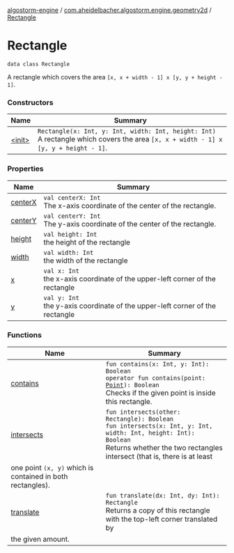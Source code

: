 [algostorm-engine](../../index.md) / [com.aheidelbacher.algostorm.engine.geometry2d](../index.md) / [Rectangle](.)

# Rectangle

`data class Rectangle`

A rectangle which covers the area `[x, x + width - 1] x [y, y + height - 1]`.

### Constructors

| Name | Summary |
|---|---|
| [&lt;init&gt;](-init-.md) | `Rectangle(x: Int, y: Int, width: Int, height: Int)`<br>A rectangle which covers the area `[x, x + width - 1] x [y, y + height - 1]`. |

### Properties

| Name | Summary |
|---|---|
| [centerX](center-x.md) | `val centerX: Int`<br>The x-axis coordinate of the center of the rectangle. |
| [centerY](center-y.md) | `val centerY: Int`<br>The y-axis coordinate of the center of the rectangle. |
| [height](height.md) | `val height: Int`<br>the height of the rectangle |
| [width](width.md) | `val width: Int`<br>the width of the rectangle |
| [x](x.md) | `val x: Int`<br>the x-axis coordinate of the upper-left corner of the rectangle |
| [y](y.md) | `val y: Int`<br>the y-axis coordinate of the upper-left corner of the rectangle |

### Functions

| Name | Summary |
|---|---|
| [contains](contains.md) | `fun contains(x: Int, y: Int): Boolean`<br>`operator fun contains(point: `[`Point`](../-point/index.md)`): Boolean`<br>Checks if the given point is inside this rectangle. |
| [intersects](intersects.md) | `fun intersects(other: Rectangle): Boolean`<br>`fun intersects(x: Int, y: Int, width: Int, height: Int): Boolean`<br>Returns whether the two rectangles intersect (that is, there is at least
one point `(x, y)` which is contained in both rectangles). |
| [translate](translate.md) | `fun translate(dx: Int, dy: Int): Rectangle`<br>Returns a copy of this rectangle with the top-left corner translated by
the given amount. |
